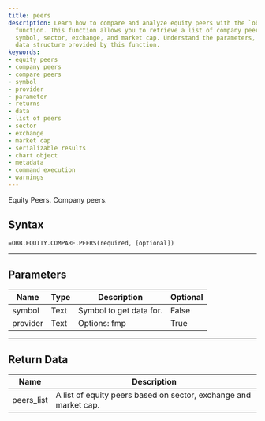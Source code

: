 ```yaml
---
title: peers
description: Learn how to compare and analyze equity peers with the `obb.equity.compare.peers`
  function. This function allows you to retrieve a list of company peers based on
  symbol, sector, exchange, and market cap. Understand the parameters, returns, and
  data structure provided by this function.
keywords: 
- equity peers
- company peers
- compare peers
- symbol
- provider
- parameter
- returns
- data
- list of peers
- sector
- exchange
- market cap
- serializable results
- chart object
- metadata
- command execution
- warnings
---
```


<!-- markdownlint-disable MD041 -->

Equity Peers. Company peers.

## Syntax

```excel wordwrap
=OBB.EQUITY.COMPARE.PEERS(required, [optional])
```

---

## Parameters

| Name | Type | Description | Optional |
| ---- | ---- | ----------- | -------- |
| symbol | Text | Symbol to get data for. | False |
| provider | Text | Options: fmp | True |

---

## Return Data

| Name | Description |
| ---- | ----------- |
| peers_list | A list of equity peers based on sector, exchange and market cap.  |
